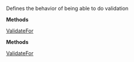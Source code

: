 Defines the behavior of being able to do validation

**Methods**

[ValidateFor](Bifrost.Validation.ICanValidate.ValidateFor)


**Methods**

[ValidateFor](Bifrost.Validation.ICanValidate`1.ValidateFor)
